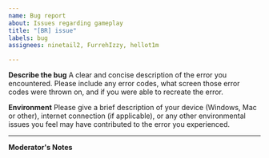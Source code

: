 ```yaml
---
name: Bug report
about: Issues regarding gameplay
title: "[BR] issue"
labels: bug
assignees: ninetail2, FurrehIzzy, hellot1m

---
```


**Describe the bug**
A clear and concise description of the error you encountered.  Please include any error codes, what screen those error codes were thrown on, and if you were able to recreate the error.

**Environment**
Please give a brief description of your device (Windows, Mac or other), internet connection (if applicable), or any other environmental issues you feel may have contributed to the error you experienced.

---
**Moderator's Notes**
